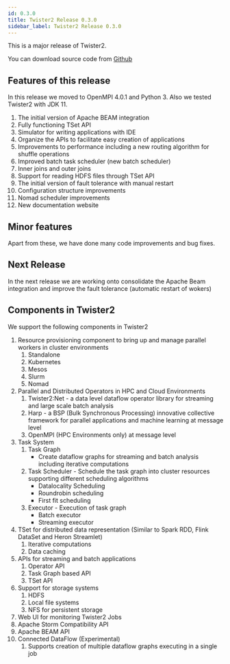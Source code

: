 ```yaml
---
id: 0.3.0
title: Twister2 Release 0.3.0
sidebar_label: Twister2 Release 0.3.0
---
```



This is a major release of Twister2. 

You can download source code from [Github](https://github.com/DSC-SPIDAL/twister2/releases)

## Features of this release

In this release we moved to OpenMPI 4.0.1 and Python 3. Also we tested Twister2 with JDK 11. 

1. The initial version of Apache BEAM integration
2. Fully functioning TSet API
3. Simulator for writing applications with IDE
4. Organize the APIs to facilitate easy creation of applications
5. Improvements to performance including a new routing algorithm for shuffle operations
6. Improved batch task scheduler (new batch scheduler)
7. Inner joins and outer joins
8. Support for reading HDFS files through TSet API
9. The initial version of fault tolerance with manual restart
10. Configuration structure improvements
11. Nomad scheduler improvements
12. New documentation website

## Minor features

Apart from these, we have done many code improvements and bug fixes.

## Next Release

In the next release we are working onto consolidate the Apache Beam integration and improve the
fault tolerance (automatic restart of wokers) 

## Components in Twister2

We support the following components in Twister2

1. Resource provisioning component to bring up and manage parallel workers in cluster environments
    1. Standalone
    2. Kubernetes
    3. Mesos
    4. Slurm 
    5. Nomad
2. Parallel and Distributed Operators in HPC and Cloud Environments
    1. Twister2:Net - a data level dataflow operator library for streaming and large scale batch analysis
    2. Harp - a BSP (Bulk Synchronous Processing) innovative collective framework for parallel applications and machine learning at message level
    3. OpenMPI (HPC Environments only) at message level
3. Task System
    1. Task Graph 
       * Create dataflow graphs for streaming and batch analysis including iterative computations 
    2. Task Scheduler - Schedule the task graph into cluster resources supporting different scheduling algorithms
       * Datalocality Scheduling
       * Roundrobin scheduling
       * First fit scheduling
    3. Executor - Execution of task graph     
       * Batch executor
       * Streaming executor
4. TSet for distributed data representation (Similar to Spark RDD, Flink DataSet and Heron Streamlet)
    1. Iterative computations
    2. Data caching
5. APIs for streaming and batch applications
    1. Operator API
    2. Task Graph based API
    3. TSet API
6. Support for storage systems
    1. HDFS
    2. Local file systems
    3. NFS for persistent storage
7. Web UI for monitoring Twister2 Jobs
8. Apache Storm Compatibility API
9. Apache BEAM API
10. Connected DataFlow (Experimental)
    1. Supports creation of multiple dataflow graphs executing in a single job
